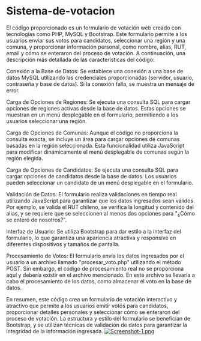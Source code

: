 # Sistema-de-votacion
El código proporcionado es un formulario de votación web creado con tecnologías como PHP, MySQL y Bootstrap. Este formulario permite a los usuarios enviar sus votos para candidatos, seleccionar una región y una comuna, y proporcionar información personal, como nombre, alias, RUT, email y cómo se enteraron del proceso de votación. A continuación, una descripción más detallada de las características del código:

Conexión a la Base de Datos:
Se establece una conexión a una base de datos MySQL utilizando las credenciales proporcionadas (servidor, usuario, contraseña y base de datos). Si la conexión falla, se muestra un mensaje de error.

Carga de Opciones de Regiones:
Se ejecuta una consulta SQL para cargar opciones de regiones activas desde la base de datos. Estas opciones se muestran en un menú desplegable en el formulario, permitiendo a los usuarios seleccionar una región.

Carga de Opciones de Comunas:
Aunque el código no proporciona la consulta exacta, se incluye un área para cargar opciones de comunas basadas en la región seleccionada. Esta funcionalidad utiliza JavaScript para modificar dinámicamente el menú desplegable de comunas según la región elegida.

Carga de Opciones de Candidatos:
Se ejecuta una consulta SQL para cargar opciones de candidatos desde la base de datos. Los usuarios pueden seleccionar un candidato de un menú desplegable en el formulario.

Validación de Datos:
El formulario realiza validaciones en tiempo real utilizando JavaScript para garantizar que los datos ingresados sean válidos. Por ejemplo, se valida el RUT chileno, se verifica la longitud y contenido del alias, y se requiere que se seleccionen al menos dos opciones para "¿Cómo se enteró de nosotros?".

Interfaz de Usuario:
Se utiliza Bootstrap para dar estilo a la interfaz del formulario, lo que garantiza una apariencia atractiva y responsive en diferentes dispositivos y tamaños de pantalla.

Procesamiento de Votos:
El formulario envía los datos ingresados por el usuario a un archivo llamado "procesar_voto.php" utilizando el método POST. Sin embargo, el código de procesamiento real no se proporciona aquí y debería existir en el archivo mencionado. En este archivo se llevaría a cabo el procesamiento de los datos, como almacenar el voto en la base de datos.

En resumen, este código crea un formulario de votación interactivo y atractivo que permite a los usuarios emitir votos para candidatos, proporcionar detalles personales y seleccionar cómo se enteraron del proceso de votación. La estructura y estilo del formulario se benefician de Bootstrap, y se utilizan técnicas de validación de datos para garantizar la integridad de la información ingresada.
[![Screenshot-1.png](https://i.postimg.cc/yYGKsG2t/Screenshot-1.png)](https://postimg.cc/dLGp95sj)
